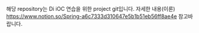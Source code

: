 해당 repository는 Di iOC 연습을 위한 project git입니다.
자세한 내용(이론) https://www.notion.so/Spring-a6c7333d310647e5b1b51eb56ff8ae4e 참고바랍니다.
